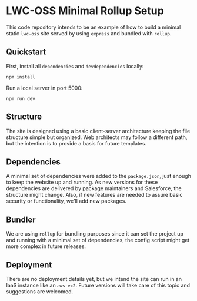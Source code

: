 # LWC-OSS Minimal Rollup Setup

This code repository intends to be an example of how to build a minimal static
`lwc-oss` site served by using `express` and bundled with `rollup`. 

## Quickstart

First, install all `dependencies` and `devdependencies` locally:

```
npm install
```

Run a local server in port 5000:

```
npm run dev
```
## Structure

The site is designed using a basic client-server architecture keeping the file
structure simple but organized. Web architects may follow a different path, but
the intention is to provide a basis for future templates.


## Dependencies

A minimal set of dependencies were added to the `package.json`, just enough to
keep the website up and running. As new versions for these dependencies are
delivered by package maintainers and Salesforce, the structure might change.
Also, if new features are needed to assure basic security or functionality,
we'll add new packages. 

## Bundler

We are using `rollup` for bundling purposes since it can set the project up and
running with a minimal set of dependencies, the config script might get more
complex in future releases.

## Deployment

There are no deployment details yet, but we intend the site can run in an IaaS
instance like an `aws-ec2`. Future versions will take care of this topic and
suggestions are welcomed. 

